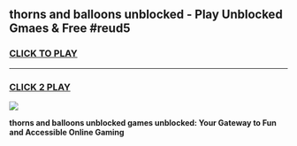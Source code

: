 
## thorns and balloons unblocked - Play Unblocked Gmaes & Free #reud5
<h3>
<a href="https://news.freeplayer.one?title=thorns_and_balloons_unblocked&ref=03M">CLICK TO PLAY</a></h3>
<hr>

<h3>
<a href="https://news.freeplayer.one?title=thorns_and_balloons_unblocked&ref=03M">CLICK 2 PLAY</a>
  
</h3>

<a href="https://news.freeplayer.one?title=thorns_and_balloons_unblocked&ref=03M"><img src="https://clearcache.store/games.png"></a>


**thorns and balloons unblocked games unblocked: Your Gateway to Fun and Accessible Online Gaming**

